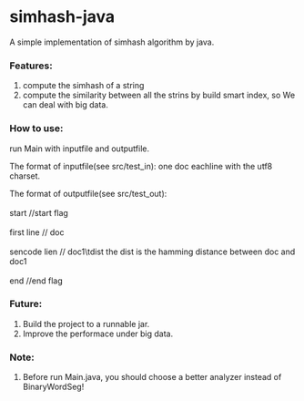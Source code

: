 simhash-java
============

A simple implementation of simhash algorithm by java.

### Features:<br />  
1. compute the simhash of a string<br />  
2. compute the similarity between all the strins by build smart index, so We can deal with big data.<br />  

### How to use:
run Main with inputfile and outputfile.<br />  

The format of inputfile(see src/test_in): one doc eachline with the utf8 charset.<br />  

The format of outputfile(see src/test_out): <br />  
start //start flag<br />  
first line // doc<br />  
sencode lien // doc1\tdist the dist is the hamming distance between doc and doc1 <br />  
end //end flag<br />  

### Future:
1. Build the project to a runnable jar.<br />  
2. Improve the performace under big data.<br />  

### Note:
1. Before run Main.java, you should choose a better analyzer instead of BinaryWordSeg!


